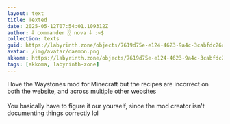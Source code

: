 ```yaml
---
layout: text
title: Texted
date: 2025-05-12T07:54:01.109312Z
author: ⸸ commander ░ nova ⸸ :~$
collection: texts
guid: https://labyrinth.zone/objects/7619d75e-e124-4623-9a4c-3cabfdc26c2c
avatar: /img/avatar/daemon.png
akkoma: https://labyrinth.zone/objects/7619d75e-e124-4623-9a4c-3cabfdc26c2c
tags: [akkoma, labyrinth-zone]
---
```


<p>I love the Waystones mod for Minecraft but the recipes are incorrect on both the website, and across multiple other websites<br><br>You basically have to figure it our yourself, since the mod creator isn't documenting things correctly lol</p>